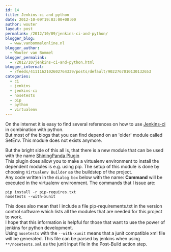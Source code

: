 ```yaml
---
id: 14
title: Jenkins-ci and python
date: 2012-10-09T19:03:00+00:00
author: wouter
layout: post
permalink: /2012/10/09/jenkins-ci-and-python/
blogger_blog:
  - www.vanbommelonline.nl
blogger_author:
  - Wouter van Bommel
blogger_permalink:
  - /2012/10/jenkins-ci-and-python.html
blogger_internal:
  - /feeds/4111162102602764339/posts/default/9022767010130132653
categories:
  - ci
  - jenkins
  - jenkins-ci
  - nosetests
  - pip
  - python
  - virtualenv
---
```

On the internet it is easy to find several references on how to use [Jenkins-ci](http://jenkins-ci.org/) in combination with python.  
But most of the blogs that you can find depend on an 'older' module called SetEnv. This module does not exists anymore.

But the bright side of this all is, that there is a new module that can be used with the name [ShiningPanda Plugin](http://wiki.jenkins-ci.org/display/JENKINS/ShiningPanda+Plugin)  
This plugin does allow you to make a virtualenv environment to install the dependent modules is e.g. using pip. The setup of this module is done by choosing `Virtualenv Builder` as the buildstep of the project.  
Any code written in the `dialog box` below with the name: **Command** will be executed in the virtualenv environment. The commands that I issue are: 

    pip install -r pip-requires.txt
    nosetests --with-xunit

This does also mean that I include a file pip-requirements.txt in the version control software which lists all the modules that are needed for this project to work.  
I hope that this information is helpful for those that want to use the power of jenkins for python development.  
Using `nosetests` with the `--with-xunit` means that a junit compatible xml file will be generated. This file can be parsed by jenkins when using `**/nosetests.xml` as the junit input file in the Post-Build action step.